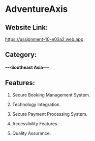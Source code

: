 # AdventureAxis

## Website Link: 
https://assignment-10-e03a2.web.app

## Category:

#### ---Southeast Asia---

## Features:

1. Secure Booking Management System.

2. Technology Integration.

3. Secure Payment Processing System.

4. Accessibility Features.

5. Quality Assurance.


